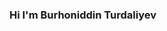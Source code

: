 ### Hi I'm Burhoniddin Turdaliyev <img src="https://media.giphy.com/media/hvRJCLFzcasrR4ia7z/giphy.gif" width="10px">

